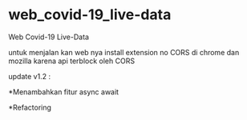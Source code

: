 #  web_covid-19_live-data
Web Covid-19 Live-Data

untuk menjalan kan web nya install extension no CORS di chrome dan mozilla
karena api terblock oleh CORS

update v1.2 :

*Menambahkan fitur async await

*Refactoring 
